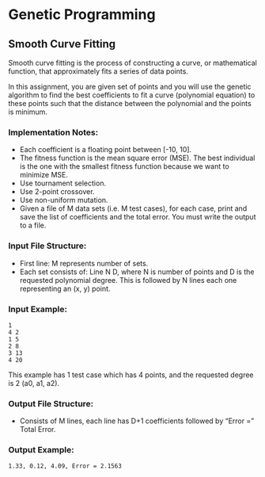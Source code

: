 # Genetic Programming
## Smooth Curve Fitting

Smooth curve fitting is the process of constructing a curve, or mathematical function, that approximately fits a series of data points.


In this assignment, you are given set of points and you will use the genetic algorithm to find the best coefficients to fit a curve (polynomial equation) to these points such that the distance between the polynomial and the points is minimum.

### Implementation Notes:

- Each coefficient is a floating point between [-10, 10].
- The fitness function is the mean square error (MSE). The best individual is the one with the smallest fitness function because we want to minimize MSE.
- Use tournament selection.
- Use 2-point crossover.
- Use non-uniform mutation.
- Given a file of M data sets (i.e. M test cases), for each case, print and save the list of coefficients and the total error. You must write the output to a file.

### Input File Structure:

- First line: M represents number of sets.
- Each set consists of: Line N D, where N is number of points and D is the requested polynomial degree. This is followed by N lines each one representing an (x, y) point.

### Input Example:
```
1
4 2
1 5
2 8
3 13
4 20
```

This example has 1 test case which has 4 points, and the requested degree is 2 (a0, a1, a2).

### Output File Structure:

- Consists of M lines, each line has D+1 coefficients followed by “Error =” Total Error.

### Output Example:

```
1.33, 0.12, 4.09, Error = 2.1563
```